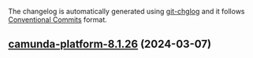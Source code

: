 The changelog is automatically generated using [git-chglog](https://github.com/git-chglog/git-chglog)
and it follows [Conventional Commits](https://www.conventionalcommits.org/en/v1.0.0/) format.


<a name="camunda-platform-8.1.26"></a>
## [camunda-platform-8.1.26](https://github.com/camunda/camunda-platform-helm/compare/camunda-platform-8.1.25...camunda-platform-8.1.26) (2024-03-07)

